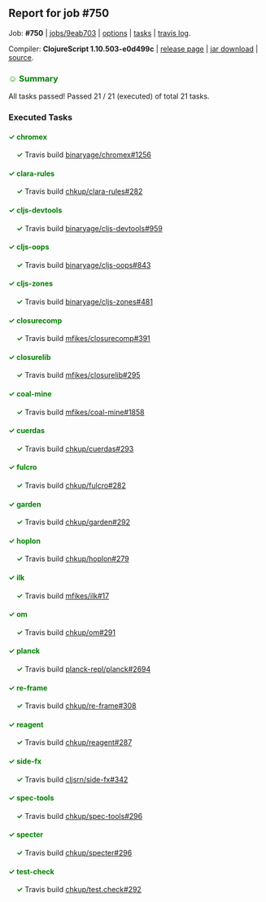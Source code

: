 ## Report for job #750

Job: **#750** | [jobs/9eab703](https://github.com/cljs-oss/canary/commit/9eab70398ad7d06cb7c1d81d89979820073cb5cd) | [options](options.edn) | [tasks](tasks.edn) | [travis log](https://travis-ci.org/cljs-oss/canary/builds/474298857).

Compiler: **ClojureScript 1.10.503-e0d499c** | [release page](https://github.com/cljs-oss/canary/releases/tag/r1.10.503-e0d499c) | [jar download](https://github.com/cljs-oss/canary/releases/download/r1.10.503-e0d499c/clojurescript-1.10.503-e0d499c.jar) | [source](https://github.com/clojure/clojurescript/commit/e0d499c8f5cd3cb5208f11dbcb953d76a06863ca).

### <b style='color:green'>☺ Summary</b>

All tasks passed! Passed 21 / 21 (executed) of total 21 tasks.

### Executed Tasks

#### <b style='color:green'>&#x2713; chromex</b>
&nbsp;&nbsp;&nbsp;&nbsp;<b style='color:green'>&#x2713;</b> Travis build [binaryage/chromex#1256](https://travis-ci.org/binaryage/chromex/builds/474299749)<br>

#### <b style='color:green'>&#x2713; clara-rules</b>
&nbsp;&nbsp;&nbsp;&nbsp;<b style='color:green'>&#x2713;</b> Travis build [chkup/clara-rules#282](https://travis-ci.org/chkup/clara-rules/builds/474299761)<br>

#### <b style='color:green'>&#x2713; cljs-devtools</b>
&nbsp;&nbsp;&nbsp;&nbsp;<b style='color:green'>&#x2713;</b> Travis build [binaryage/cljs-devtools#959](https://travis-ci.org/binaryage/cljs-devtools/builds/474299769)<br>

#### <b style='color:green'>&#x2713; cljs-oops</b>
&nbsp;&nbsp;&nbsp;&nbsp;<b style='color:green'>&#x2713;</b> Travis build [binaryage/cljs-oops#843](https://travis-ci.org/binaryage/cljs-oops/builds/474299771)<br>

#### <b style='color:green'>&#x2713; cljs-zones</b>
&nbsp;&nbsp;&nbsp;&nbsp;<b style='color:green'>&#x2713;</b> Travis build [binaryage/cljs-zones#481](https://travis-ci.org/binaryage/cljs-zones/builds/474299777)<br>

#### <b style='color:green'>&#x2713; closurecomp</b>
&nbsp;&nbsp;&nbsp;&nbsp;<b style='color:green'>&#x2713;</b> Travis build [mfikes/closurecomp#391](https://travis-ci.org/mfikes/closurecomp/builds/474299779)<br>

#### <b style='color:green'>&#x2713; closurelib</b>
&nbsp;&nbsp;&nbsp;&nbsp;<b style='color:green'>&#x2713;</b> Travis build [mfikes/closurelib#295](https://travis-ci.org/mfikes/closurelib/builds/474299781)<br>

#### <b style='color:green'>&#x2713; coal-mine</b>
&nbsp;&nbsp;&nbsp;&nbsp;<b style='color:green'>&#x2713;</b> Travis build [mfikes/coal-mine#1858](https://travis-ci.org/mfikes/coal-mine/builds/474299785)<br>

#### <b style='color:green'>&#x2713; cuerdas</b>
&nbsp;&nbsp;&nbsp;&nbsp;<b style='color:green'>&#x2713;</b> Travis build [chkup/cuerdas#293](https://travis-ci.org/chkup/cuerdas/builds/474299791)<br>

#### <b style='color:green'>&#x2713; fulcro</b>
&nbsp;&nbsp;&nbsp;&nbsp;<b style='color:green'>&#x2713;</b> Travis build [chkup/fulcro#282](https://travis-ci.org/chkup/fulcro/builds/474299793)<br>

#### <b style='color:green'>&#x2713; garden</b>
&nbsp;&nbsp;&nbsp;&nbsp;<b style='color:green'>&#x2713;</b> Travis build [chkup/garden#292](https://travis-ci.org/chkup/garden/builds/474299822)<br>

#### <b style='color:green'>&#x2713; hoplon</b>
&nbsp;&nbsp;&nbsp;&nbsp;<b style='color:green'>&#x2713;</b> Travis build [chkup/hoplon#279](https://travis-ci.org/chkup/hoplon/builds/474299824)<br>

#### <b style='color:green'>&#x2713; ilk</b>
&nbsp;&nbsp;&nbsp;&nbsp;<b style='color:green'>&#x2713;</b> Travis build [mfikes/ilk#17](https://travis-ci.org/mfikes/ilk/builds/474299874)<br>

#### <b style='color:green'>&#x2713; om</b>
&nbsp;&nbsp;&nbsp;&nbsp;<b style='color:green'>&#x2713;</b> Travis build [chkup/om#291](https://travis-ci.org/chkup/om/builds/474300004)<br>

#### <b style='color:green'>&#x2713; planck</b>
&nbsp;&nbsp;&nbsp;&nbsp;<b style='color:green'>&#x2713;</b> Travis build [planck-repl/planck#2694](https://travis-ci.org/planck-repl/planck/builds/474299989)<br>

#### <b style='color:green'>&#x2713; re-frame</b>
&nbsp;&nbsp;&nbsp;&nbsp;<b style='color:green'>&#x2713;</b> Travis build [chkup/re-frame#308](https://travis-ci.org/chkup/re-frame/builds/474299946)<br>

#### <b style='color:green'>&#x2713; reagent</b>
&nbsp;&nbsp;&nbsp;&nbsp;<b style='color:green'>&#x2713;</b> Travis build [chkup/reagent#287](https://travis-ci.org/chkup/reagent/builds/474299976)<br>

#### <b style='color:green'>&#x2713; side-fx</b>
&nbsp;&nbsp;&nbsp;&nbsp;<b style='color:green'>&#x2713;</b> Travis build [cljsrn/side-fx#342](https://travis-ci.org/cljsrn/side-fx/builds/474299899)<br>

#### <b style='color:green'>&#x2713; spec-tools</b>
&nbsp;&nbsp;&nbsp;&nbsp;<b style='color:green'>&#x2713;</b> Travis build [chkup/spec-tools#296](https://travis-ci.org/chkup/spec-tools/builds/474299901)<br>

#### <b style='color:green'>&#x2713; specter</b>
&nbsp;&nbsp;&nbsp;&nbsp;<b style='color:green'>&#x2713;</b> Travis build [chkup/specter#296](https://travis-ci.org/chkup/specter/builds/474299908)<br>

#### <b style='color:green'>&#x2713; test-check</b>
&nbsp;&nbsp;&nbsp;&nbsp;<b style='color:green'>&#x2713;</b> Travis build [chkup/test.check#292](https://travis-ci.org/chkup/test.check/builds/474299997)<br>